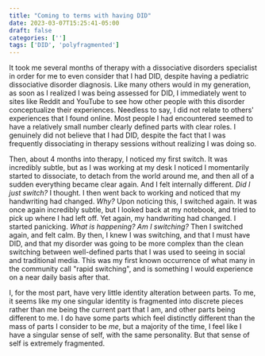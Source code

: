 ```yaml
---
title: "Coming to terms with having DID"
date: 2023-03-07T15:25:41-05:00
draft: false
categories: ['']
tags: ['DID', 'polyfragmented']
---
```


It took me several months of therapy with a dissociative disorders specialist in order for me to even consider that I had DID, despite having a pediatric dissociative disorder diagnosis. Like many others would in my generation, as soon as I realized I was being assessed for DID, I immediately went to sites like Reddit and YouTube to see how other people with this disorder conceptualize their experiences. Needless to say, I did not relate to others' experiences that I found online. Most people I had encountered seemed to have a relatively small number clearly defined parts with clear roles. I genuinely did not believe that I had DID, despite the fact that I was frequently dissociating in therapy sessions without realizing I was doing so.

Then, about 4 months into therapy, I noticed my first switch. It was incredibly subtle, but as I was working at my desk I noticed I momentarily started to dissociate, to detach from the world around me, and then all of a sudden everything became clear again. And I felt internally different. _Did I just switch?_ I thought. I then went back to working and noticed that my handwriting had changed. _Why?_ Upon noticing this, I switched again. It was once again incredibly subtle, but I looked back at my notebook, and tried to pick up where I had left off. Yet again, my handwriting had changed. I started panicking. _What is happening? Am I switching?_ Then I switched again, and felt calm. By then, I knew I was switching, and that I must have DID, and that my disorder was going to be more complex than the clean switching between well-defined parts that I was used to seeing in social and traditional media. This was my first known occurrence of what many in the community call "rapid switching", and is something I would experience on a near daily basis after that.

I, for the most part, have very little identity alteration between parts. To me, it seems like my one singular identity is fragmented into discrete pieces rather than me being the current part that I am, and other parts being different to me. I do have some parts which feel distinctly different than the mass of parts I consider to be _me_, but a majority of the time, I feel like I have a singular sense of self, with the same personality. But that sense of self is extremely fragmented. 


<!--

The analogy of an individual having multiple parts 

So, the question remains: why do I have so many parts?
 -->
